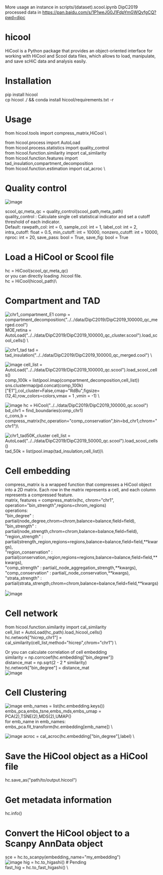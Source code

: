 More usage an instance in scripts/(dataset).scool.ipynb
DipC2019 processed data in https://pan.baidu.com/s/1P1weJG0J1FdpYmGWQvfgCQ?pwd=dipc

# hicool
HiCool is a Python package that provides an object-oriented interface for working with HiCool and Scool data files, which allows to load, manipulate, and save scHiC data and analysis easily.

# Installation
pip install hicool \
cp hicool ./ && conda install hicool/requirements.txt -r
# Usage
from hicool.tools import compress_matrix,HiCool \

from hicool.process import AutoLoad \
from hicool.process.statistics import quality_control \
from hicool.function.similarity import cal_similarity \
from hicool.function.features import tad_insulation,compartment_decomposition \
from hicool.function.estimation import cal_acroc \

# Quality control
![image](https://user-images.githubusercontent.com/47477490/230857501-c44798f4-0c8f-44bd-83c6-cd904eaed441.png)

scool_qc,meta_qc = quality_control(scool_path,meta_path) \
quality_control : Calculate single cell statistical indicator and set a cutoff threshold of each indicator. \
Default:
    rawpath_col: int = 0,
    sample_col: int = 1,
    label_col: int = 2,
    intra_cutoff: float = 0.5,
    min_cutoff: int = 10000,
    nonzero_cutoff: int = 10000,
    nproc: int = 20,
    save_pass: bool = True,
    save_fig: bool = True


# Load a HiCool or Scool file
hc = HiCool(scool_qc,meta_qc)\
or you can directly loading .hicool file.\
hc = HiCool(hicool_path)\


# Compartment and TAD
![chr1_compartment_E1](https://user-images.githubusercontent.com/47477490/230863478-b08a8caf-45df-4e51-81a9-ab32067e5d4b.png)
comp = compartment_decomposition("../../data/DipC2019/DipC2019_100000_qc_merged.cool") \
MOE,retina = AutoLoad("../../data/DipC2019/DipC2019_100000_qc_cluster.scool").load_scool_cells() \

![chr1_tad](https://user-images.githubusercontent.com/47477490/230863583-806adc5c-c0db-47e1-bad0-9b0facf14d03.png)
tad = tad_insulation("../../data/DipC2019/DipC2019_100000_qc_merged.cool") \

![image](https://user-images.githubusercontent.com/47477490/230865140-926a9be7-e09d-41e8-8cb0-7133aad887d0.png)
cell_list = AutoLoad("../../data/DipC2019/DipC2019_100000_qc.scool").load_scool_cells() \
comp_100k = list(pool.imap(compartment_decomposition,cell_list)) \
sns.clustermap(pd.concat(comp_100k)["E1"],col_cluster=False,cmap="RdBu",figsize=(12,4),row_colors=colors,vmax = 1 ,vmin = -1) \

![image](https://user-images.githubusercontent.com/47477490/230860952-7ab4fd9a-9353-4087-b65d-215150af1bcb.png)
hc = HiCool("../../data/DipC2019/DipC2019_100000_qc.scool")\
bd_chr1 = find_boundaries(comp_chr1)\
c_cons,b = compress_matrix(hc,operation="comp_conservation",bin=bd_chr1,chrom="chr1")\

![chr1_tad50K_cluster](https://user-images.githubusercontent.com/47477490/230863808-fc0a5833-b982-44aa-a17f-96438b2a17ba.png)
cell_list = AutoLoad("../../data/DipC2019/DipC2019_50000_qc.scool").load_scool_cells() \
tad_50k = list(pool.imap(tad_insulation,cell_list))\

# Cell embedding
compress_matrix is a wrapped function that compresses a HiCool object into a 2D matrix. Each row in the matrix represents a cell, and each column represents a compressed feature.\
matrix, features = compress_matrix(hc, chrom="chr1", operation="bin_strength",regions=chrom_regions)\
operations: \
"bin_degree" :  partial(node_degree,chrom=chrom,balance=balance,field=field), \
"bin_strength" :  partial(node_strength,chrom=chrom,balance=balance,field=field), \
"region_strength" : partial(strength_region,regions=regions,balance=balance,field=field,**kwargs), \
"region_conservation" : partial(conservation_region,regions=regions,balance=balance,field=field,**kwargs), \
"comp_strength" : partial(_node_aggregation_strength,**kwargs), \
"comp_conservation" : partial(_node_conservation,**kwargs), \
"strata_strength" : partial(strata_strength,chrom=chrom,balance=balance,field=field,**kwargs), \
![image](https://user-images.githubusercontent.com/47477490/230856698-1b2f9060-efae-4874-addc-991e4dce9c84.png)


# Cell network
from hicool.function.similarity import cal_similarity\
cell_list = AutoLoad(hc_path).load_hicool_cells() \
hc.network["hicrep_chr1"] = cal_similarity(cell_list,method="hicrep",chrom="chr1") \

Or you can calculate correlation of cell embedding  \
similarity = np.corrcoef(hc.embedding["bin_degree"])  \
distance_mat = np.sqrt(2 - 2 * similarity) \
hc.network["bin_degree"] = distance_mat \
![image](https://user-images.githubusercontent.com/47477490/230856733-c809fa3e-02d1-464f-b0c2-da6dcbb51653.png)


# Cell Clustering 
![image](https://user-images.githubusercontent.com/47477490/230856825-78feb89b-f6fc-496b-87cb-2ae65b4a5bbb.png)
emb_names = list(hc.embedding.keys()) \
embs_pca,embs_tsne,embs_mds,embs_umap = PCA(2),TSNE(2),MDS(2),UMAP() \
for emb_name in emb_names:\
    embs_pca.fit_transform(hc.embedding[emb_name]) \

![image](https://user-images.githubusercontent.com/47477490/230857441-1c4f2680-07cf-4297-9c27-15b3b50fe24b.png)
acroc = cal_acroc(hc.embedding["bin_degree"],label) \



# Save the HiCool object as a HiCool file
hc.save_as("path/to/output.hicool")

# Get metadata information
hc.info()

# Convert the HiCool object to a Scanpy AnnData object
sce = hc.to_scanpy(embedding_name="my_embedding") \
![image](https://user-images.githubusercontent.com/47477490/230866067-c0321bbd-bbf7-414c-990b-bd52e90b1f42.png)
hig = hc.to_higashi() # Pending \
fast_hig = hc.to_fast_higashi() \




